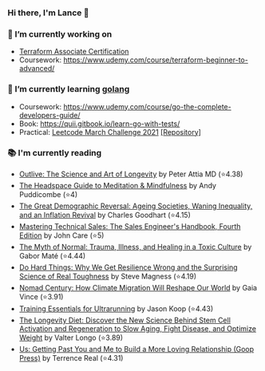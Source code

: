 ### Hi there, I'm Lance 👋

### 🔭 I’m currently working on 
- [Terraform Associate Certification](https://www.hashicorp.com/certification/terraform-associate)
- Coursework: https://www.udemy.com/course/terraform-beginner-to-advanced/<br>
### 🌱 I’m currently learning [golang](https://golang.org)
- Coursework: https://www.udemy.com/course/go-the-complete-developers-guide/
- Book: https://quii.gitbook.io/learn-go-with-tests/
- Practical: [Leetcode March Challenge 2021](https://leetcode.com/explore/challenge/card/march-leetcoding-challenge-2021) [[Repository]](https://github.com/lancefrench/leetcode)<br>
### 📚 I'm currently reading
  <!-- GOODREADS-LIST:START -->
- [Outlive: The Science and Art of Longevity](https://www.goodreads.com/review/show/5448142453?utm_medium=api&utm_source=rss) by Peter Attia MD (⭐️4.38)
- [The Headspace Guide to Meditation & Mindfulness](https://www.goodreads.com/review/show/5444650407?utm_medium=api&utm_source=rss) by Andy Puddicombe (⭐️4)
- [The Great Demographic Reversal: Ageing Societies, Waning Inequality, and an Inflation Revival](https://www.goodreads.com/review/show/5344115683?utm_medium=api&utm_source=rss) by Charles Goodhart (⭐️4.15)
- [Mastering Technical Sales: The Sales Engineer's Handbook, Fourth Edition](https://www.goodreads.com/review/show/5083617084?utm_medium=api&utm_source=rss) by John Care (⭐️5)
- [The Myth of Normal: Trauma, Illness, and Healing in a Toxic Culture](https://www.goodreads.com/review/show/4986024163?utm_medium=api&utm_source=rss) by Gabor Maté (⭐️4.44)
- [Do Hard Things: Why We Get Resilience Wrong and the Surprising Science of Real Toughness](https://www.goodreads.com/review/show/4974153856?utm_medium=api&utm_source=rss) by Steve Magness (⭐️4.19)
- [Nomad Century: How Climate Migration Will Reshape Our World](https://www.goodreads.com/review/show/4965607063?utm_medium=api&utm_source=rss) by Gaia Vince (⭐️3.91)
- [Training Essentials for Ultrarunning](https://www.goodreads.com/review/show/4963519048?utm_medium=api&utm_source=rss) by Jason Koop (⭐️4.43)
- [The Longevity Diet: Discover the New Science Behind Stem Cell Activation and Regeneration to Slow Aging, Fight Disease, and Optimize Weight](https://www.goodreads.com/review/show/4832547558?utm_medium=api&utm_source=rss) by Valter Longo (⭐️3.89)
- [Us: Getting Past You and Me to Build a More Loving Relationship (Goop Press)](https://www.goodreads.com/review/show/4769814331?utm_medium=api&utm_source=rss) by Terrence Real (⭐️4.31)
<!-- GOODREADS-LIST:END -->

